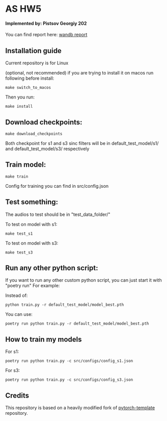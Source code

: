 # AS HW5
#### Implemented by: Pistsov Georgiy 202

You can find report here: [wandb report](wow.ru)

## Installation guide

Current repository is for Linux

(optional, not recommended) if you are trying to install it on macos run following before install:
```shell
make switch_to_macos
```

Then you run:

```shell
make install
```

## Download checkpoints:

```shell
make download_checkpoints
```
Both checkpoint for s1 and s3 sinc filters will be in default_test_model/s1/ and default_test_model/s3/ respectively

## Train model:

```shell
make train
```
Config for training you can find in src/config.json


## Test something:

The audios to test should be in "test_data_folder/"

To test on model with s1:

```shell
make test_s1
```

To test on model with s3:

```shell
make test_s3
```

## Run any other python script:

If you want to run any other custom python script, you can just start it with "poetry run"
For example:

Instead of:

```shell
python train.py -r default_test_model/model_best.pth
```

You can use:

```shell
poetry run python train.py -r default_test_model/model_best.pth
```

## How to train my models

For s1: 

```shell
poetry run python train.py -c src/configs/config_s1.json
```

For s3: 

```shell
poetry run python train.py -c src/configs/config_s3.json
```

## Credits

This repository is based on a heavily modified fork
of [pytorch-template](https://github.com/victoresque/pytorch-template) repository.